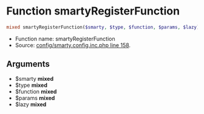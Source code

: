 Function smartyRegisterFunction
===========================





```php
mixed smartyRegisterFunction($smarty, $type, $function, $params, $lazy)
```

* Function name: smartyRegisterFunction
* Source: [config/smarty.config.inc.php line 158](https://github.com/PrestaShop/PrestaShop/blob/1.6.0.12/config/smarty.config.inc.php#L158).

Arguments
---------

* $smarty **mixed**
* $type **mixed**
* $function **mixed**
* $params **mixed**
* $lazy **mixed**

